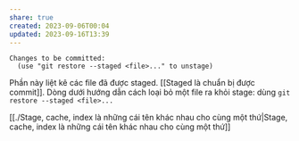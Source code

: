 ```yaml
---
share: true
created: 2023-09-06T00:04
updated: 2023-09-16T13:39
---
```

```
Changes to be committed:
  (use "git restore --staged <file>..." to unstage)
```

Phần này liệt kê các file đã được staged. [[Staged là chuẩn bị được commit]]. Dòng dưới hướng dẫn cách loại bỏ một file ra khỏi stage: dùng `git restore --staged <file>...`

[[./Stage, cache, index là những cái tên khác nhau cho cùng một thứ|Stage, cache, index là những cái tên khác nhau cho cùng một thứ]]